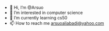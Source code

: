 - 👋 Hi, I’m @Arsuo
- 👀 I’m interested in computer science
- 🌱 I’m currently learning cs50
- 📫 How to reach me arsuoaliabadi@yahoo.com

<!---
Arsuo/Arsuo is a ✨ special ✨ repository because its `README.md` (this file) appears on your GitHub profile.
You can click the Preview link to take a look at your changes.
--->
